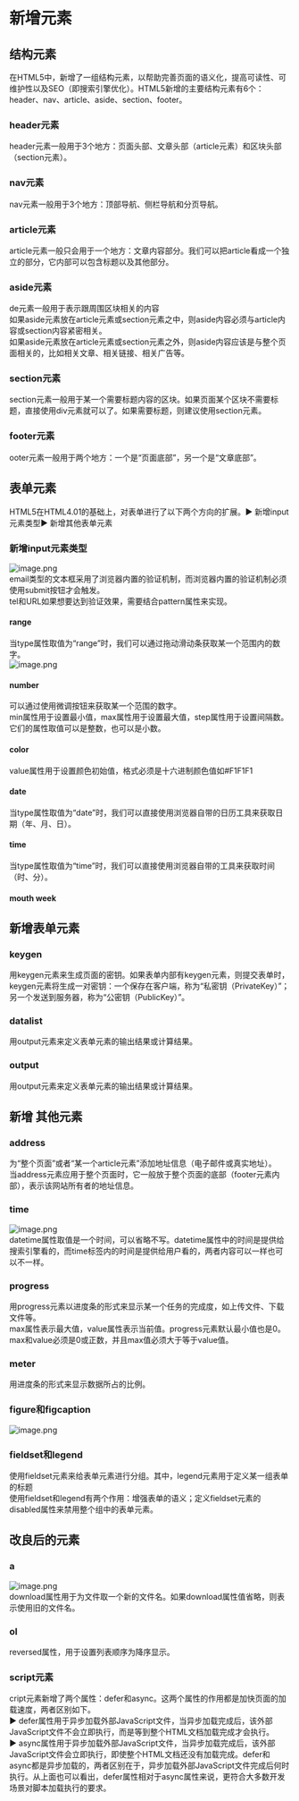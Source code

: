 <a name="AmRWm"></a>
# 新增元素
<a name="k8YNk"></a>
## 结构元素
在HTML5中，新增了一组结构元素，以帮助完善页面的语义化，提高可读性、可维护性以及SEO（即搜索引擎优化）。HTML5新增的主要结构元素有6个：header、nav、article、aside、section、footer。
<a name="bphLn"></a>
### header元素
header元素一般用于3个地方：页面头部、文章头部（article元素）和区块头部（section元素）。
<a name="qo7fW"></a>
### nav元素
nav元素一般用于3个地方：顶部导航、侧栏导航和分页导航。
<a name="dkhfG"></a>
### article元素
article元素一般只会用于一个地方：文章内容部分。我们可以把article看成一个独立的部分，它内部可以包含标题以及其他部分。
<a name="CmUrj"></a>
### aside元素
de元素一般用于表示跟周围区块相关的内容<br />如果aside元素放在article元素或section元素之中，则aside内容必须与article内容或section内容紧密相关。<br />如果aside元素放在article元素或section元素之外，则aside内容应该是与整个页面相关的，比如相关文章、相关链接、相关广告等。
<a name="QNVos"></a>
### section元素
section元素一般用于某一个需要标题内容的区块。如果页面某个区块不需要标题，直接使用div元素就可以了。如果需要标题，则建议使用section元素。
<a name="NQg7N"></a>
### footer元素
ooter元素一般用于两个地方：一个是“页面底部”，另一个是“文章底部”。
<a name="hGMRJ"></a>
## 表单元素
HTML5在HTML4.01的基础上，对表单进行了以下两个方向的扩展。▶ 新增input元素类型▶ 新增其他表单元素
<a name="YvJEk"></a>
### 新增input元素类型
![image.png](https://cdn.nlark.com/yuque/0/2021/png/12952106/1628239169489-8e7225ae-1dcc-42cf-8d73-ce9239ce9cfb.png#clientId=uce7103ff-efe1-4&from=paste&height=357&id=u6239c429&margin=%5Bobject%20Object%5D&name=image.png&originHeight=713&originWidth=838&originalType=binary&ratio=1&size=88199&status=done&style=none&taskId=u3bd11bf0-abbe-4814-ad78-75a5c41f45f&width=419)<br />email类型的文本框采用了浏览器内置的验证机制，而浏览器内置的验证机制必须使用submit按钮才会触发。<br />tel和URL如果想要达到验证效果，需要结合pattern属性来实现。
<a name="w7aTe"></a>
#### range
当type属性取值为“range”时，我们可以通过拖动滑动条获取某一个范围内的数字。<br />![image.png](https://cdn.nlark.com/yuque/0/2021/png/12952106/1628240924748-d65ed1be-3150-4dd6-86d7-29c893065a4c.png#clientId=uce7103ff-efe1-4&from=paste&height=279&id=u09758113&margin=%5Bobject%20Object%5D&name=image.png&originHeight=558&originWidth=983&originalType=binary&ratio=1&size=59452&status=done&style=none&taskId=u2065a4ac-b5f9-4990-9a55-7f995e1ff30&width=491.5)
<a name="yUGRE"></a>
#### number
可以通过使用微调按钮来获取某一个范围的数字。<br />min属性用于设置最小值，max属性用于设置最大值，step属性用于设置间隔数。它们的属性取值可以是整数，也可以是小数。
<a name="rmCZJ"></a>
#### color
value属性用于设置颜色初始值，格式必须是十六进制颜色值如#F1F1F1
<a name="U6lIW"></a>
#### date
当type属性取值为“date”时，我们可以直接使用浏览器自带的日历工具来获取日期（年、月、日）。
<a name="IpWAK"></a>
#### time
当type属性取值为“time”时，我们可以直接使用浏览器自带的工具来获取时间（时、分）。
<a name="eq7V6"></a>
#### mouth week
<a name="smdjJ"></a>
## 新增表单元素
<a name="XHthb"></a>
### keygen
用keygen元素来生成页面的密钥。如果表单内部有keygen元素，则提交表单时，keygen元素将生成一对密钥：一个保存在客户端，称为“私密钥（PrivateKey）”；另一个发送到服务器，称为“公密钥（PublicKey）”。
<a name="ARTzr"></a>
### datalist
用output元素来定义表单元素的输出结果或计算结果。
<a name="vTTMz"></a>
### output
用output元素来定义表单元素的输出结果或计算结果。
<a name="WSQtX"></a>
## 新增	其他元素
<a name="aW1E7"></a>
### address 
为“整个页面”或者“某一个article元素”添加地址信息（电子邮件或真实地址）。<br />当address元素应用于整个页面时，它一般放于整个页面的底部（footer元素内部），表示该网站所有者的地址信息。
<a name="FSqr2"></a>
### time
![image.png](https://cdn.nlark.com/yuque/0/2021/png/12952106/1628247094485-53082878-723e-45e6-85c6-75bec62e7acd.png#clientId=uce7103ff-efe1-4&from=paste&height=32&id=u2889bc9a&margin=%5Bobject%20Object%5D&name=image.png&originHeight=63&originWidth=566&originalType=binary&ratio=1&size=5861&status=done&style=none&taskId=u61e1fe1e-3bb8-42bc-a63d-c32e308ae9a&width=283)<br />datetime属性取值是一个时间，可以省略不写。datetime属性中的时间是提供给搜索引擎看的，而time标签内的时间是提供给用户看的，两者内容可以一样也可以不一样。
<a name="HNOm7"></a>
### progress 
用progress元素以进度条的形式来显示某一个任务的完成度，如上传文件、下载文件等。<br />max属性表示最大值，value属性表示当前值。progress元素默认最小值也是0。max和value必须是0或正数，并且max值必须大于等于value值。
<a name="oJVlP"></a>
### meter
用进度条的形式来显示数据所占的比例。  
<a name="vScJT"></a>
### figure和figcaption 
![image.png](https://cdn.nlark.com/yuque/0/2021/png/12952106/1628247862170-80ffb0ba-a293-4a0c-8329-65482401bd21.png#clientId=uce7103ff-efe1-4&from=paste&height=262&id=ub46a55b3&margin=%5Bobject%20Object%5D&name=image.png&originHeight=523&originWidth=867&originalType=binary&ratio=1&size=57279&status=done&style=none&taskId=u561b0a5b-0073-4a16-8d6e-2c0e2f0fd42&width=433.5)
<a name="WpqUO"></a>
### fieldset和legend
使用fieldset元素来给表单元素进行分组。其中，legend元素用于定义某一组表单的标题<br />使用fieldset和legend有两个作用：增强表单的语义；定义fieldset元素的disabled属性来禁用整个组中的表单元素。
<a name="uEcEp"></a>
##  改良后的元素
<a name="JIOUv"></a>
### a
![image.png](https://cdn.nlark.com/yuque/0/2021/png/12952106/1628249205605-2a6680da-70f5-4e18-b6b2-e8726bcc48fd.png#clientId=uce7103ff-efe1-4&from=paste&height=66&id=ue098041f&margin=%5Bobject%20Object%5D&name=image.png&originHeight=131&originWidth=636&originalType=binary&ratio=1&size=28870&status=done&style=none&taskId=uc069acb6-7cb8-468d-952a-0a4ad779d86&width=318)<br />download属性用于为文件取一个新的文件名。如果download属性值省略，则表示使用旧的文件名。
<a name="vL9tG"></a>
### ol
reversed属性，用于设置列表顺序为降序显示。
<a name="UkhHf"></a>
### script元素
cript元素新增了两个属性：defer和async。这两个属性的作用都是加快页面的加载速度，两者区别如下。<br />▶ defer属性用于异步加载外部JavaScript文件，当异步加载完成后，该外部JavaScript文件不会立即执行，而是等到整个HTML文档加载完成才会执行。<br />▶ async属性用于异步加载外部JavaScript文件，当异步加载完成后，该外部JavaScript文件会立即执行，即使整个HTML文档还没有加载完成。defer和async都是异步加载的，两者区别在于，异步加载外部JavaScript文件完成后何时执行。从上面也可以看出，defer属性相对于async属性来说，更符合大多数开发场景对脚本加载执行的要求。
<a name="rq4fE"></a>
## ​<br />

